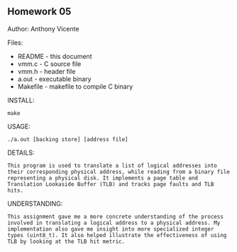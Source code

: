 Homework 05
----------------------
Author: Anthony Vicente

Files:

* README - this document
* vmm.c - C source file
* vmm.h - header file
* a.out - executable binary
* Makefile - makefile to compile C binary

INSTALL:

    make

USAGE:

    ./a.out [backing store] [address file]

DETAILS:

    This program is used to translate a list of logical addresses into their corresponding physical address, while reading from a binary file representing a physical disk. It implements a page table and Translation Lookaside Buffer (TLB) and tracks page faults and TLB hits.

UNDERSTANDING:

    This assignment gave me a more concrete understanding of the process involved in translating a logical address to a physical address. My implementation also gave me insight into more specialized integer types (uint8_t). It also helped illustrate the effectiveness of using TLB by looking at the TLB hit metric.
